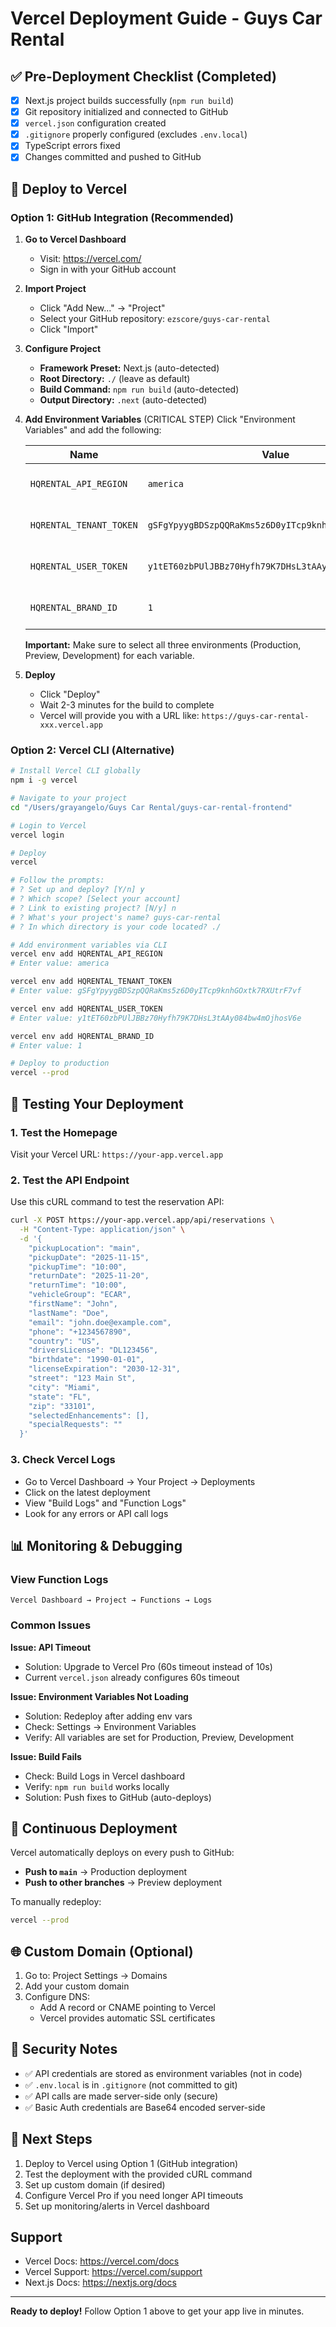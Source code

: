 # Vercel Deployment Guide - Guys Car Rental

## ✅ Pre-Deployment Checklist (Completed)

- [x] Next.js project builds successfully (`npm run build`)
- [x] Git repository initialized and connected to GitHub
- [x] `vercel.json` configuration created
- [x] `.gitignore` properly configured (excludes `.env.local`)
- [x] TypeScript errors fixed
- [x] Changes committed and pushed to GitHub

## 🚀 Deploy to Vercel

### Option 1: GitHub Integration (Recommended)

1. **Go to Vercel Dashboard**
   - Visit: https://vercel.com/
   - Sign in with your GitHub account

2. **Import Project**
   - Click "Add New..." → "Project"
   - Select your GitHub repository: `ezscore/guys-car-rental`
   - Click "Import"

3. **Configure Project**
   - **Framework Preset:** Next.js (auto-detected)
   - **Root Directory:** `./` (leave as default)
   - **Build Command:** `npm run build` (auto-detected)
   - **Output Directory:** `.next` (auto-detected)

4. **Add Environment Variables** (CRITICAL STEP)
   Click "Environment Variables" and add the following:

   | Name | Value | Environment |
   |------|-------|-------------|
   | `HQRENTAL_API_REGION` | `america` | Production, Preview, Development |
   | `HQRENTAL_TENANT_TOKEN` | `gSFgYpyygBDSzpQQRaKms5z6D0yITcp9knhGOxtk7RXUtrF7vf` | Production, Preview, Development |
   | `HQRENTAL_USER_TOKEN` | `y1tET60zbPUlJBBz70Hyfh79K7DHsL3tAAy084bw4mOjhosV6e` | Production, Preview, Development |
   | `HQRENTAL_BRAND_ID` | `1` | Production, Preview, Development |

   **Important:** Make sure to select all three environments (Production, Preview, Development) for each variable.

5. **Deploy**
   - Click "Deploy"
   - Wait 2-3 minutes for the build to complete
   - Vercel will provide you with a URL like: `https://guys-car-rental-xxx.vercel.app`

### Option 2: Vercel CLI (Alternative)

```bash
# Install Vercel CLI globally
npm i -g vercel

# Navigate to your project
cd "/Users/grayangelo/Guys Car Rental/guys-car-rental-frontend"

# Login to Vercel
vercel login

# Deploy
vercel

# Follow the prompts:
# ? Set up and deploy? [Y/n] y
# ? Which scope? [Select your account]
# ? Link to existing project? [N/y] n
# ? What's your project's name? guys-car-rental
# ? In which directory is your code located? ./

# Add environment variables via CLI
vercel env add HQRENTAL_API_REGION
# Enter value: america

vercel env add HQRENTAL_TENANT_TOKEN
# Enter value: gSFgYpyygBDSzpQQRaKms5z6D0yITcp9knhGOxtk7RXUtrF7vf

vercel env add HQRENTAL_USER_TOKEN
# Enter value: y1tET60zbPUlJBBz70Hyfh79K7DHsL3tAAy084bw4mOjhosV6e

vercel env add HQRENTAL_BRAND_ID
# Enter value: 1

# Deploy to production
vercel --prod
```

## 🧪 Testing Your Deployment

### 1. Test the Homepage
Visit your Vercel URL: `https://your-app.vercel.app`

### 2. Test the API Endpoint
Use this cURL command to test the reservation API:

```bash
curl -X POST https://your-app.vercel.app/api/reservations \
  -H "Content-Type: application/json" \
  -d '{
    "pickupLocation": "main",
    "pickupDate": "2025-11-15",
    "pickupTime": "10:00",
    "returnDate": "2025-11-20",
    "returnTime": "10:00",
    "vehicleGroup": "ECAR",
    "firstName": "John",
    "lastName": "Doe",
    "email": "john.doe@example.com",
    "phone": "+1234567890",
    "country": "US",
    "driversLicense": "DL123456",
    "birthdate": "1990-01-01",
    "licenseExpiration": "2030-12-31",
    "street": "123 Main St",
    "city": "Miami",
    "state": "FL",
    "zip": "33101",
    "selectedEnhancements": [],
    "specialRequests": ""
  }'
```

### 3. Check Vercel Logs
- Go to Vercel Dashboard → Your Project → Deployments
- Click on the latest deployment
- View "Build Logs" and "Function Logs"
- Look for any errors or API call logs

## 📊 Monitoring & Debugging

### View Function Logs
```
Vercel Dashboard → Project → Functions → Logs
```

### Common Issues

**Issue: API Timeout**
- Solution: Upgrade to Vercel Pro (60s timeout instead of 10s)
- Current `vercel.json` already configures 60s timeout

**Issue: Environment Variables Not Loading**
- Solution: Redeploy after adding env vars
- Check: Settings → Environment Variables
- Verify: All variables are set for Production, Preview, Development

**Issue: Build Fails**
- Check: Build Logs in Vercel dashboard
- Verify: `npm run build` works locally
- Solution: Push fixes to GitHub (auto-deploys)

## 🔄 Continuous Deployment

Vercel automatically deploys on every push to GitHub:
- **Push to `main`** → Production deployment
- **Push to other branches** → Preview deployment

To manually redeploy:
```bash
vercel --prod
```

## 🌐 Custom Domain (Optional)

1. Go to: Project Settings → Domains
2. Add your custom domain
3. Configure DNS:
   - Add A record or CNAME pointing to Vercel
   - Vercel provides automatic SSL certificates

## 🔐 Security Notes

- ✅ API credentials are stored as environment variables (not in code)
- ✅ `.env.local` is in `.gitignore` (not committed to git)
- ✅ API calls are made server-side only (secure)
- ✅ Basic Auth credentials are Base64 encoded server-side

## 📱 Next Steps

1. Deploy to Vercel using Option 1 (GitHub integration)
2. Test the deployment with the provided cURL command
3. Set up custom domain (if desired)
4. Configure Vercel Pro if you need longer API timeouts
5. Set up monitoring/alerts in Vercel dashboard

## Support

- Vercel Docs: https://vercel.com/docs
- Vercel Support: https://vercel.com/support
- Next.js Docs: https://nextjs.org/docs

---

**Ready to deploy!** Follow Option 1 above to get your app live in minutes.
